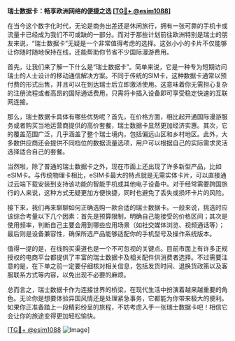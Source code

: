 **瑞士数据卡：畅享欧洲网络的便捷之选 [[TG💪+ @esim1088](https://t.me/s/esim1088)]**

在当今这个数字化时代，无论是商务出差还是休闲旅行，拥有一张可靠的手机卡或流量卡已经成为我们不可或缺的一部分。而对于那些计划前往欧洲特别是瑞士的朋友来说，“瑞士数据卡”无疑是一个非常值得考虑的选择。这张小小的卡片不仅能够让你随时随地保持在线，还能帮助你节省不少国际漫游费用。

首先，让我们来了解一下什么是“瑞士数据卡”。简单来说，它是一种专为短期访问瑞士的人士设计的移动通信解决方案。不同于传统的SIM卡，这种数据卡通常以预付费的形式出售，并且可以在到达瑞士后立即激活使用。这意味着你无需担心复杂的注册流程或者高昂的国际通话费用，只需将卡插入设备即可享受稳定快速的互联网连接。

那么，瑞士数据卡具体有哪些优势呢？首先，在价格方面，相比起开通国际漫游服务或者购买当地运营商提供的高价套餐，瑞士数据卡显然更加经济实惠。其次，它的覆盖范围广泛，几乎涵盖了整个瑞士境内，包括偏远山区和乡村地区。此外，大多数供应商还会提供不同档位的数据流量选项，用户可以根据自己的实际需求灵活选择适合自己的套餐。

当然啦，除了普通的瑞士数据卡之外，现在市面上还出现了许多新型产品，比如eSIM卡。与传统物理卡相比，eSIM卡最大的特点就是无需实体卡片，可以直接通过云端下载安装到支持该功能的智能手机或其他电子设备中。对于经常需要跨国旅行的人来说，这种方式无疑更加方便快捷，同时也避免了丢失或损坏卡片的风险。

接下来，我们再来聊聊如何正确选购一款合适的瑞士数据卡。一般来说，挑选时应该综合考量以下几个因素：首先是预算限制，明确自己能接受的价格区间；其次是使用频率，判断自己主要会用到哪些应用场景（如社交媒体浏览、视频通话等）；最后则是设备兼容性，确保所选产品能够适配你的手机型号及操作系统版本。

值得一提的是，在线购买渠道也是一个不可忽视的关键点。目前市面上有许多正规授权的电商平台都提供了丰富的瑞士数据卡及相关配件供消费者选择。不过需要注意的是，在下单之前一定要仔细核对相关信息，包括发货时间、退换货政策以及客服联系方式等内容，以免出现不必要的麻烦。

总而言之，瑞士数据卡作为连接世界的桥梁，在现代生活中扮演着越来越重要的角色。无论你是想要体验异国风情还是处理紧急事务，它都能为你带来极大的便利。如果你正准备踏上一段精彩纷呈的旅程，不妨考虑入手一张瑞士数据卡吧！相信它会让你的旅途变得更加轻松愉快。

[[TG💪+ @esim1088](https://t.me/s/esim1088) ![Image](https://i.postimg.cc/4NQfJmqS/Snipaste-2025-05-13-00-14-12.png)]